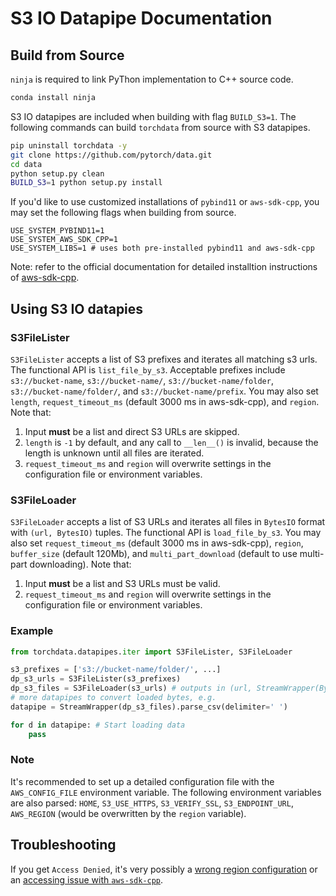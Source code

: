 # S3 IO Datapipe Documentation

## Build from Source

`ninja` is required to link PyThon implementation to C++ source code.

```bash
conda install ninja
```

S3 IO datapipes are included when building with flag `BUILD_S3=1`. The following commands can build `torchdata` from
source with S3 datapipes.

```bash
pip uninstall torchdata -y
git clone https://github.com/pytorch/data.git
cd data
python setup.py clean
BUILD_S3=1 python setup.py install
```

If you'd like to use customized installations of `pybind11` or `aws-sdk-cpp`, you may set the following flags when
building from source.
```
USE_SYSTEM_PYBIND11=1
USE_SYSTEM_AWS_SDK_CPP=1
USE_SYSTEM_LIBS=1 # uses both pre-installed pybind11 and aws-sdk-cpp
```

Note: refer to the official documentation for detailed installtion instructions of [aws-sdk-cpp](https://github.com/aws/aws-sdk-cpp).

## Using S3 IO datapies

### S3FileLister

`S3FileLister` accepts a list of S3 prefixes and iterates all matching s3 urls. The functional API is `list_file_by_s3`.
Acceptable prefixes include `s3://bucket-name`, `s3://bucket-name/`, `s3://bucket-name/folder`,
`s3://bucket-name/folder/`, and `s3://bucket-name/prefix`. You may also set `length`, `request_timeout_ms` (default 3000
ms in aws-sdk-cpp), and `region`. Note that:

1. Input **must** be a list and direct S3 URLs are skipped.
2. `length` is `-1` by default, and any call to `__len__()` is invalid, because the length is unknown until all files
   are iterated.
3. `request_timeout_ms` and `region` will overwrite settings in the configuration file or environment variables.

### S3FileLoader

`S3FileLoader` accepts a list of S3 URLs and iterates all files in `BytesIO` format with `(url, BytesIO)` tuples. The
functional API is `load_file_by_s3`. You may also set `request_timeout_ms` (default 3000 ms in aws-sdk-cpp), `region`,
`buffer_size` (default 120Mb), and `multi_part_download` (default to use multi-part downloading). Note that:

1. Input **must** be a list and S3 URLs must be valid.
2. `request_timeout_ms` and `region` will overwrite settings in the configuration file or environment variables.

### Example

```py
from torchdata.datapipes.iter import S3FileLister, S3FileLoader

s3_prefixes = ['s3://bucket-name/folder/', ...]
dp_s3_urls = S3FileLister(s3_prefixes)
dp_s3_files = S3FileLoader(s3_urls) # outputs in (url, StreamWrapper(BytesIO))
# more datapipes to convert loaded bytes, e.g.
datapipe = StreamWrapper(dp_s3_files).parse_csv(delimiter=' ')

for d in datapipe: # Start loading data
    pass
```

### Note

It's recommended to set up a detailed configuration file with the `AWS_CONFIG_FILE` environment variable. The following
environment variables are also parsed: `HOME`, `S3_USE_HTTPS`, `S3_VERIFY_SSL`, `S3_ENDPOINT_URL`, `AWS_REGION` (would
be overwritten by the `region` variable).

## Troubleshooting

If you get `Access Denied`, it's very possibly a [wrong region configuration](https://github.com/aws/aws-sdk-cpp/issues/1211) or an [accessing issue with `aws-sdk-cpp`](https://aws.amazon.com/premiumsupport/knowledge-center/s3-access-denied-aws-sdk/).

